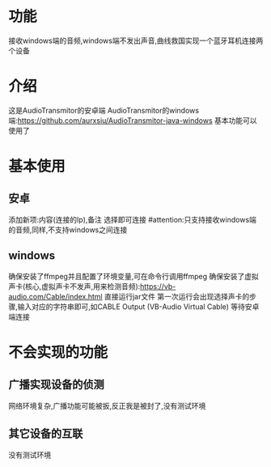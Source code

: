# 功能
接收windows端的音频,windows端不发出声音,曲线救国实现一个蓝牙耳机连接两个设备
# 介绍
这是AudioTransmitor的安卓端
AudioTransmitor的windows端:https://github.com/aurxsiu/AudioTransmitor-java-windows
基本功能可以使用了
# 基本使用
## 安卓
添加新项:内容(连接的Ip),备注
选择即可连接
#attention:只支持接收windows端的音频,同样,不支持windows之间连接
## windows
确保安装了ffmpeg并且配置了环境变量,可在命令行调用ffmpeg
确保安装了虚拟声卡(核心,虚拟声卡不发声,用来检测音频):https://vb-audio.com/Cable/index.html
直接运行jar文件
第一次运行会出现选择声卡的步骤,输入对应的字符串即可,如CABLE Output (VB-Audio Virtual Cable)
等待安卓端连接
# 不会实现的功能
## 广播实现设备的侦测
网络环境复杂,广播功能可能被扳,反正我是被封了,没有测试环境
## 其它设备的互联
没有测试环境